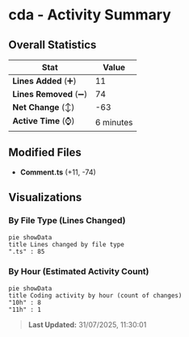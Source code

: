 # cda - Activity Summary 

## Overall Statistics

| Stat                   | Value                                                             |
| ---------------------- | ----------------------------------------------------------------- |
| **Lines Added** (➕)   | 11                                          |
| **Lines Removed** (➖) | 74                                        |
| **Net Change** (↕)    | -63                |
| **Active Time** (⌚)   | 6 minutes |


## Modified Files
- **Comment.ts** (+11, -74)

## Visualizations

### By File Type (Lines Changed)

```mermaid
pie showData
title Lines changed by file type
".ts" : 85
```

### By Hour (Estimated Activity Count)

```mermaid
pie showData
title Coding activity by hour (count of changes)
"10h" : 8
"11h" : 1
```


> **Last Updated:** 31/07/2025, 11:30:01